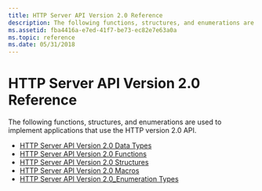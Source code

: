 ```yaml
---
title: HTTP Server API Version 2.0 Reference
description: The following functions, structures, and enumerations are used to implement applications that use the HTTP version 2.0 API.
ms.assetid: fba4416a-e7ed-41f7-be73-ec82e7e63a0a
ms.topic: reference
ms.date: 05/31/2018
---
```


# HTTP Server API Version 2.0 Reference

The following functions, structures, and enumerations are used to implement applications that use the HTTP version 2.0 API.

-   [HTTP Server API Version 2.0 Data Types](http-server-api-version-2-0-data-types.md)
-   [HTTP Server API Version 2.0 Functions](http-server-api-version-2-0-functions.md)
-   [HTTP Server API Version 2.0 Structures](http-server-api-version-2-0-structures.md)
-   [HTTP Server API Version 2.0 Macros](http-server-api-version-2-0-macros.md)
-   [HTTP Server API Version 2.0\_Enumeration Types](http-server-api-version-2-0-enumeration-types.md)

 

 




